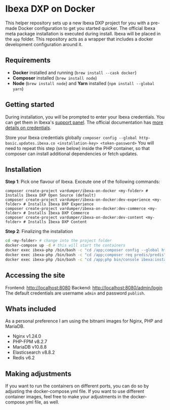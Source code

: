 # Ibexa DXP on Docker

This helper repository sets up a new Ibexa DXP project for you with a pre-made Docker configuration to get you started quicker.
The official Ibexa meta package installation is executed during install. Ibexa will be placed in the `app` folder. This repository acts as a wrapper that includes a docker development configuration around it.

## Requirements

- **Docker** installed and running (`brew install --cask docker`)
- **Composer** installed (`brew install node`)
- **Node** (`brew install node`) and **Yarn** installed (`npm install --global yarn`)

## Getting started

During installation, you will be prompted to enter your Ibexa credentials. You can get them in Ibexa's [support panel](https://support.ibexa.co).
The official documentation has [more details on credentials](https://doc.ibexa.co/en/latest/getting_started/requirements/#ibexa-dxp-credentials).

Store your Ibexa credentials globally `composer config --global http-basic.updates.ibexa.co <installation-key> <token-password>`
You will need to repeat this step (see below) inside the PHP container, so that composer can install additional dependencies or fetch updates.

## Installation

**Step 1**: Pick one flavour of Ibexa. Exceute one of the following commands:

```
composer create-project vardumper/ibexa-on-docker <my-folder> # Installs Ibexa DXP Open Source (default)
composer create-project vardumper/ibexa-on-docker:dev-experience <my-folder> # Installs Ibexa DXP Experience
composer create-project vardumper/ibexa-on-docker:dev-commerce <my-folder> # Installs Ibexa DXP Commerce
composer create-project vardumper/ibexa-on-docker:dev-content <my-folder> # Installs Ibexa DXP Content
```

**Step 2**: Finalizing the installation

```bash
cd <my-folder> # change into the project folder
docker-compose up -d # this will start the containers
docker exec ibexa-php /bin/bash -c "cd /app;composer config --global http-basic.updates.ibexa.co <installation-key> <token-password>" # stored credentials in php container
docker exec ibexa-php /bin/bash -c "cd /app;composer req predis/predis" # add required package for redis
docker exec ibexa-php /bin/bash -c "cd /app;php bin/console ibexa:install" # initialize database, run migrations, finalize setup
```

## Accessing the site

Frontend: [http://localhost:8080](http://localhost:8080)
Backend: [http://localhost:8080/admin/login](http://localhost:8080/admin/login)
The default credentials are username `admin` and password `publish`.

## Whats included

As a personal preference I am using the bitnami images for Nginx, PHP and MariaDB.

- Nginx v1.24.0
- PHP-FPM v8.2.7
- MariaDB v10.8.8
- Elasticsearch v8.8.2
- Redis v6.2

## Making adjustments

If you want to run the containers on different ports, you can do so by adjusting the docker-compose.yml file.
If you want to use different container images, feel free to make your adjustments in the docker-compose.yml file, as well.
